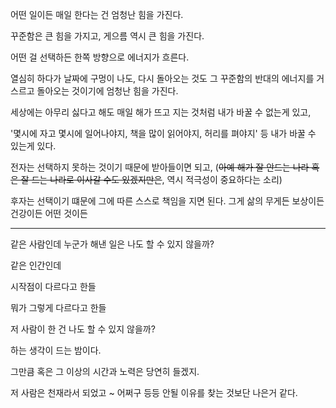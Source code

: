 어떤 일이든 매일 한다는 건 엄청난 힘을 가진다.

꾸준함은 큰 힘을 가지고,
게으름 역시 큰 힘을 가진다.

어떤 걸 선택하든 한쪽 방향으로 에너지가 흐른다.

열심히 하다가 날짜에 구멍이 나도,
다시 돌아오는 것도 그 꾸준함의 반대의 에너지를 거스르고 돌아오는 것이기에 엄청난 힘을 가진다.

세상에는 아무리 싫다고 해도 매일 해가 뜨고 지는 것처럼 내가 바꿀 수 없는게 있고,

'몇시에 자고 몇시에 일어나야지, 책을 많이 읽어야지, 허리를 펴야지' 등 내가 바꿀 수 있는게 있다.

전자는 선택하지 못하는 것이기 때문에 받아들이면 되고, (~~아예 해가 잘 안드는 나라 혹은 잘 드는 나라로 이사갈 수도 있겠지만은~~, 역시 적극성이 중요하다는 소리)

후자는 선택이기 떄문에 그에 따른 스스로 책임을 지면 된다. 그게 삶의 무게든 보상이든 건강이든 어떤 것이든

---

같은 사람인데
누군가 해낸 일은 나도 할 수 있지 않을까?

같은 인간인데

시작점이 다르다고 한들

뭐가 그렇게 다르다고 한들

저 사람이 한 건 나도 할 수 있지 않을까?

하는 생각이 드는 밤이다.

그만큼 혹은 그 이상의 시간과 노력은 당연히 들겠지.

저 사람은 천재라서 되었고 ~ 어쩌구 등등 안될 이유를 찾는 것보단 나은거 같다.
